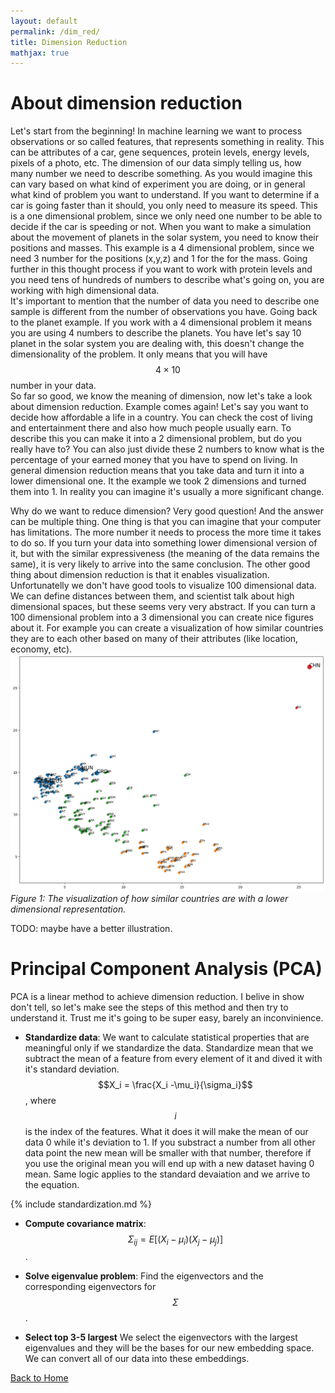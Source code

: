 ```yaml
---
layout: default
permalink: /dim_red/
title: Dimension Reduction
mathjax: true
---
```


<script src="https://polyfill.io/v3/polyfill.min.js?features=es6"></script>
<script id="MathJax-script" async
        src="https://cdn.jsdelivr.net/npm/mathjax@3/es5/tex-mml-chtml.js">
</script>

# About dimension reduction
Let's start from the beginning! In machine learning we want to process observations or so called features, that represents something in reality.
 This can be attributes of a car, gene sequences, protein levels, energy levels, pixels of a photo, etc.
 The dimension of our data simply telling us, how many number we need to describe something.
 As you would imagine this can vary based on what kind of experiment you are doing, or in general what kind of problem you want to understand.
 If you want to determine if a car is going faster than it should, you only need to measure its speed.
 This is a one dimensional problem, since we only need one number to be able to decide if the car is speeding or not.
When you want to make a simulation about the movement of planets in the solar system, you need to know their positions and masses. 
This example is a 4 dimensional problem, since we need 3 number for the positions (x,y,z) and 1 for the for the mass. Going further in this thought process if you want to work with protein levels and you need tens of hundreds of numbers to describe what's going on, you are working with high dimensional data.  
It's important to mention that the number of data you need to describe one sample is different from the number of observations you have. Going back to the planet example. If you work with a 4 dimensional problem it means you are using 4 numbers to describe the planets. You have let's say 10 planet in the solar system you are dealing with, this doesn't change the dimensionality of the problem.
It only means that you will have $$4 \times 10$$ number in your data.  
So far so good, we know the meaning of dimension, now let's take a look about dimension reduction. Example comes again! Let's say you want to decide how affordable a life in a country. You can check the cost of living and entertainment there and also how much people usually earn. To describe this you can make it into a 2 dimensional problem, but do you really have to? You can also just divide these 2 numbers to know what is the percentage of your earned money that you have to spend on living.
In general dimension reduction means that you take data and turn it into a lower dimensional one. It the example we took 2 dimensions and turned them into 1. In reality you can imagine it's usually a more significant change. 
  
Why do we want to reduce dimension? Very good question! And the answer can be multiple thing. One thing is that you can imagine that your computer has limitations. The more number it needs to process the more time it takes to do so.
If you turn your data into something lower dimensional version of it, but with the similar expressiveness (the meaning of the data remains the same), it is very likely to arrive into the same conclusion.
The other good thing about dimension reduction is that it enables visualization. Unfortunatelly we don't have good tools to visualize 100 dimensional data. We can define distances between them, and scientist talk about high dimensional spaces, but these seems very very abstract.
If you can turn a 100 dimensional problem into a 3 dimensional you can create nice figures about it. For example you can create a visualization of how similar countries they are to each other based on many of their attributes (like location, economy, etc). ![Dim red illustration](dimred.png)
*Figure 1: The visualization of how similar countries are with a lower dimensional representation.*


TODO: maybe have a better illustration.

# Principal Component Analysis (PCA)
PCA is a linear method to achieve dimension reduction. I belive in show don't tell, so let's make see the steps of this method and then try to understand it. Trust me it's going to be super easy, barely an inconvinience.

- **Standardize data**: We want to calculate statistical properties that are meaningful only if we standardize the data. Standardize mean that we subtract the mean of a feature from every element of it and dived it with it's standard deviation. $$X_i = \frac{X_i -\mu_i}{\sigma_i}$$, where $$i$$ is the index of the features. What it does it will make the mean of our data 0 while it's deviation to 1. If you substract a number from all other data point the new mean will be smaller with that number, therefore if you use the original mean you will end up with a new dataset having 0 mean. Same logic applies to the standard devaiation and we arrive to the equation.  

{% include standardization.md %}



- **Compute covariance matrix**: $$\Sigma_{ij} = E[(X_i-\mu_i)(X_j-\mu_j)]$$.

- **Solve eigenvalue problem**: Find the eigenvectors and the corresponding eigenvectors for $$\Sigma$$.

- **Select top 3-5 largest** We select the eigenvectors with the largest eigenvalues and they will be the bases for our new embedding space. We can convert all of our data into these embeddings.

[Back to Home](/)
